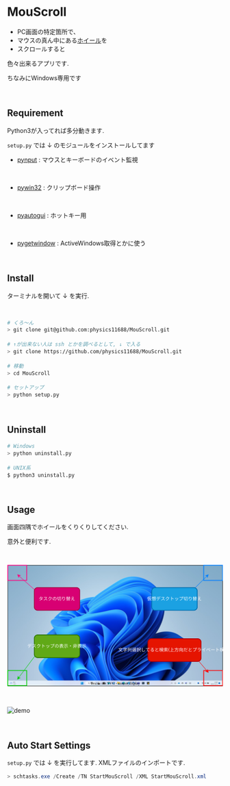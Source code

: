 # MouScroll

- PC画面の特定箇所で、
- マウスの真ん中にある[ホイール](https://www.google.com/search?q=%E3%83%9E%E3%82%A6%E3%82%B9%E3%80%80%E3%83%9B%E3%82%A4%E3%83%BC%E3%83%AB&sxsrf=ALiCzsZzaWhTD86-usTjNdb3LbD2ehagCA:1670849933437&source=lnms&tbm=isch&sa=X&ved=2ahUKEwjKm4WGkfT7AhWmmVYBHTxmCZIQ_AUoAnoECAEQBA&biw=1873&bih=929&dpr=1)を
- スクロールすると

色々出来るアプリです.

ちなみにWindows専用です

<br>

## Requirement
Python3が入ってれば多分動きます.

`setup.py` では ↓ のモジュールをインストールしてます

- [pynput](https://pynput.readthedocs.io/en/latest/) : マウスとキーボードのイベント監視

<br>

- [pywin32](https://github.com/mhammond/pywin32) : クリップボード操作

<br>

- [pyautogui](https://pyautogui.readthedocs.io/en/latest/) : ホットキー用

<br>

- [pygetwindow](https://pygetwindow.readthedocs.io/en/latest/) : ActiveWindows取得とかに使う


<br>

## Install

ターミナルを開いて ↓ を実行.

<br>

```bash
# くろ～ん
> git clone git@github.com:physics11688/MouScroll.git

# ↑が出来ない人は ssh とかを調べるとして, ↓ で入る
> git clone https://github.com/physics11688/MouScroll.git

# 移動
> cd MouScroll

# セットアップ
> python setup.py

```

<br>

## Uninstall
```bash
# Windows
> python uninstall.py

# UNIX系
$ python3 uninstall.py
```

<br>



## Usage

画面四隅でホイールをくりくりしてください.

意外と便利です.

<br>

![pic](./pic.svg)

<br>

![demo](./demo.gif)


<br>

## Auto Start Settings

`setup.py` では ↓ を実行してます.
XMLファイルのインポートです.

```powershell
> schtasks.exe /Create /TN StartMouScroll /XML StartMouScroll.xml 
```


<br>

